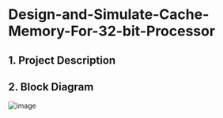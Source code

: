 # Design-and-Simulate-Cache-Memory-For-32-bit-Processor
## 1. Project Description
## 2. Block Diagram

![image](https://github.com/user-attachments/assets/6f3d5263-4444-4830-b57f-4a0f7ba56eb0)
